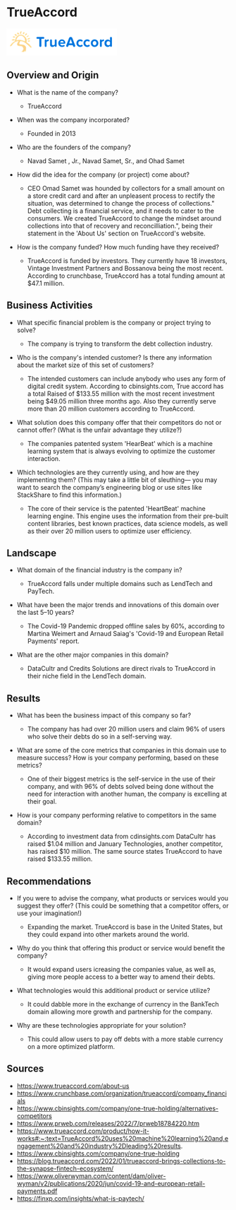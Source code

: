 # TrueAccord


![](image/trueaccord.png)


## Overview and Origin

* What is the name of the company?
    - TrueAccord

* When was the company incorporated?
    - Founded in 2013

* Who are the founders of the company?
    - Navad Samet , Jr., Navad Samet, Sr., and Ohad Samet

* How did the idea for the company (or project) come about?
    - CEO Omad Samet was hounded by collectors for a small amount on a store credit card and after an unpleasent process to rectify the situation, was determined to change the process of collections." Debt collecting is a financial service, and it needs to cater to the consumers. We created TrueAccord to change the mindset around collections into that of recovery and reconcilliation.", being their statement in the 'About Us' section on TrueAccord's website.

* How is the company funded? How much funding have they received?
    - TrueAccord is funded by investors. They currently have 18 investors, Vintage Investment Partners and Bossanova being the most recent. According to crunchbase, TrueAccord has a total funding amount at $47.1 million.

## Business Activities

* What specific financial problem is the company or project trying to solve?
    - The company is trying to transform the debt collection industry.

* Who is the company's intended customer?  Is there any information about the market size of this set of customers?
    - The intended customers can include anybody who uses any form of digital credit system. According to cbinsights.com, True accord has a total Raised of $133.55 million with the most recent investment being $49.05 million three months ago. Also they currently serve more than 20 million customers according to TrueAccord.

* What solution does this company offer that their competitors do not or cannot offer? (What is the unfair advantage they utilize?)
    - The companies patented system 'HearBeat' which is a machine learning system that is always evolving to optimize the customer interaction.

* Which technologies are they currently using, and how are they implementing them? (This may take a little bit of sleuthing–– you may want to search the company’s engineering blog or use sites like StackShare to find this information.)
    - The core of their service is the patented 'HeartBeat' machine learning engine. This engine uses the information from their pre-built content libraries, best known practices, data science models, as well as their over 20 million users to optimize user efficiency.

## Landscape

* What domain of the financial industry is the company in?
    - TrueAccord falls under multiple domains such as LendTech and PayTech.

* What have been the major trends and innovations of this domain over the last 5–10 years?
    - The Covid-19 Pandemic dropped offline sales by 60%, according to Martina Weimert and Arnaud Saiag's 'Covid-19 and European Retail Payments' report.

* What are the other major companies in this domain?
    - DataCultr and Credits Solutions are direct rivals to TrueAccord in their niche field in the LendTech domain.

## Results

* What has been the business impact of this company so far?
    - The company has had over 20 million users and claim 96% of users who solve their debts do so in a self-serving way.

* What are some of the core metrics that companies in this domain use to measure success? How is your company performing, based on these metrics?
    - One of their biggest metrics is the self-service in the use of their company, and with 96% of debts solved being done without the need for interaction with another human, the company is excelling at their goal.

* How is your company performing relative to competitors in the same domain?
    - According to investment data from cdinsights.com DataCultr has raised $1.04 million and January Technologies, another competitor, has raised $10 million. The same source states TrueAccord to have raised $133.55 million.

## Recommendations

* If you were to advise the company, what products or services would you suggest they offer? (This could be something that a competitor offers, or use your imagination!)
    - Expanding the market. TrueAccord is base in the United States, but they could expand into other markets around the world.

* Why do you think that offering this product or service would benefit the company?
    - It would expand users icreasing the companies value, as well as, giving more people access to a better way to amend their debts.

* What technologies would this additional product or service utilize?
    - It could dabble more in the exchange of currency in the BankTech domain allowing more growth and partnership for the company.

* Why are these technologies appropriate for your solution?
    - This could allow users to pay off debts with a more stable currency on a more optimized platform.


## Sources

* https://www.trueaccord.com/about-us
* https://www.crunchbase.com/organization/trueaccord/company_financials
* https://www.cbinsights.com/company/one-true-holding/alternatives-competitors
* https://www.prweb.com/releases/2022/7/prweb18784220.htm
* https://www.trueaccord.com/product/how-it-works#:~:text=TrueAccord%20uses%20machine%20learning%20and,engagement%20and%20industry%2Dleading%20results.
* https://www.cbinsights.com/company/one-true-holding
* https://blog.trueaccord.com/2022/01/trueaccord-brings-collections-to-the-synapse-fintech-ecosystem/
* https://www.oliverwyman.com/content/dam/oliver-wyman/v2/publications/2020/jun/covid-19-and-european-retail-payments.pdf
* https://finxp.com/insights/what-is-paytech/

